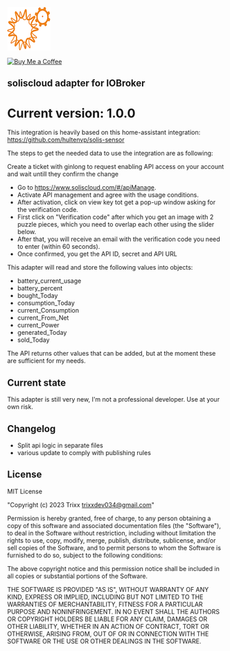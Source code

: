 ![Logo](admin/solis.png)

[![Buy Me a Coffee](https://www.buymeacoffee.com/assets/img/guidelines/download-assets-sm-2.svg)](https://www.buymeacoffee.com/trixxdev)

## soliscloud adapter for IOBroker
# Current version: 1.0.0

This integration is heavily based on this home-assistant integration:
https://github.com/hultenvp/solis-sensor


The steps to get the needed data to use the integration are as following:

Create a ticket with ginlong to request enabling API access on your account and wait untill they confirm the change

- Go to https://www.soliscloud.com/#/apiManage.
- Activate API management and agree with the usage conditions.
- After activation, click on view key tot get a pop-up window asking for the verification code.
- First click on "Verification code" after which you get an image with 2 puzzle pieces, which you need to overlap each other using the slider below.
- After that, you will receive an email with the verification code you need to enter (within 60 seconds).
- Once confirmed, you get the API ID, secret and API URL

This adapter will read and store the following values into objects:

- battery_current_usage
- battery_percent
- bought_Today
- consumption_Today
- current_Consumption
- current_From_Net
- current_Power
- generated_Today
- sold_Today

The API returns other values that can be added, but at the moment these are sufficient for my needs.

## Current state

This adapter is still very new, I'm not a professional developer. Use at your own risk.

## Changelog

- Split api logic in separate files
- various update to comply with publishing rules

## License

MIT License

"Copyright (c) 2023 Trixx trixxdev034@gmail.com"

Permission is hereby granted, free of charge, to any person obtaining a copy
of this software and associated documentation files (the "Software"), to deal
in the Software without restriction, including without limitation the rights
to use, copy, modify, merge, publish, distribute, sublicense, and/or sell
copies of the Software, and to permit persons to whom the Software is
furnished to do so, subject to the following conditions:

The above copyright notice and this permission notice shall be included in all
copies or substantial portions of the Software.

THE SOFTWARE IS PROVIDED "AS IS", WITHOUT WARRANTY OF ANY KIND, EXPRESS OR
IMPLIED, INCLUDING BUT NOT LIMITED TO THE WARRANTIES OF MERCHANTABILITY,
FITNESS FOR A PARTICULAR PURPOSE AND NONINFRINGEMENT. IN NO EVENT SHALL THE
AUTHORS OR COPYRIGHT HOLDERS BE LIABLE FOR ANY CLAIM, DAMAGES OR OTHER
LIABILITY, WHETHER IN AN ACTION OF CONTRACT, TORT OR OTHERWISE, ARISING FROM,
OUT OF OR IN CONNECTION WITH THE SOFTWARE OR THE USE OR OTHER DEALINGS IN THE
SOFTWARE.
